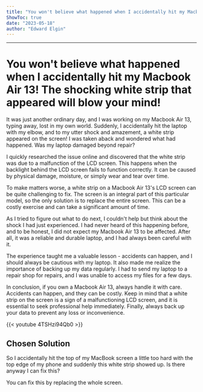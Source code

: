 ```yaml
---
title: "You won't believe what happened when I accidentally hit my Macbook Air 13! The shocking white strip that appeared will blow your mind!"
ShowToc: true 
date: "2023-05-18"
author: "Edward Elgin"
---
```

*****
# You won't believe what happened when I accidentally hit my Macbook Air 13! The shocking white strip that appeared will blow your mind!

It was just another ordinary day, and I was working on my Macbook Air 13, typing away, lost in my own world. Suddenly, I accidentally hit the laptop with my elbow, and to my utter shock and amazement, a white strip appeared on the screen! I was taken aback and wondered what had happened. Was my laptop damaged beyond repair?

I quickly researched the issue online and discovered that the white strip was due to a malfunction of the LCD screen. This happens when the backlight behind the LCD screen fails to function correctly. It can be caused by physical damage, moisture, or simply wear and tear over time.

To make matters worse, a white strip on a Macbook Air 13's LCD screen can be quite challenging to fix. The screen is an integral part of this particular model, so the only solution is to replace the entire screen. This can be a costly exercise and can take a significant amount of time.

As I tried to figure out what to do next, I couldn't help but think about the shock I had just experienced. I had never heard of this happening before, and to be honest, I did not expect my Macbook Air 13 to be affected. After all, it was a reliable and durable laptop, and I had always been careful with it.

The experience taught me a valuable lesson - accidents can happen, and I should always be cautious with my laptop. It also made me realize the importance of backing up my data regularly. I had to send my laptop to a repair shop for repairs, and I was unable to access my files for a few days.

In conclusion, if you own a Macbook Air 13, always handle it with care. Accidents can happen, and they can be costly. Keep in mind that a white strip on the screen is a sign of a malfunctioning LCD screen, and it is essential to seek professional help immediately. Finally, always back up your data to prevent any loss or inconvenience.

{{< youtube 4TSHzi94Qb0 >}} 



## Chosen Solution
 So I accidentally hit the top of my MacBook screen a little too hard with the top edge of my phone and suddenly this white strip showed up. Is there anyway I can fix this?

 You can fix this by replacing the whole screen.




